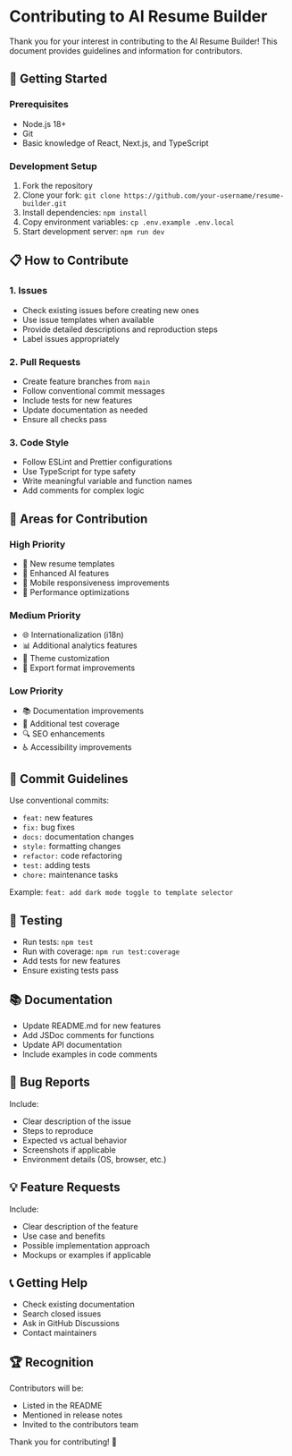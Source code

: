 # Contributing to AI Resume Builder

Thank you for your interest in contributing to the AI Resume Builder! This document provides guidelines and information for contributors.

## 🚀 Getting Started

### Prerequisites
- Node.js 18+
- Git
- Basic knowledge of React, Next.js, and TypeScript

### Development Setup
1. Fork the repository
2. Clone your fork: `git clone https://github.com/your-username/resume-builder.git`
3. Install dependencies: `npm install`
4. Copy environment variables: `cp .env.example .env.local`
5. Start development server: `npm run dev`

## 📋 How to Contribute

### 1. Issues
- Check existing issues before creating new ones
- Use issue templates when available
- Provide detailed descriptions and reproduction steps
- Label issues appropriately

### 2. Pull Requests
- Create feature branches from `main`
- Follow conventional commit messages
- Include tests for new features
- Update documentation as needed
- Ensure all checks pass

### 3. Code Style
- Follow ESLint and Prettier configurations
- Use TypeScript for type safety
- Write meaningful variable and function names
- Add comments for complex logic

## 🎯 Areas for Contribution

### High Priority
- 🎨 New resume templates
- 🤖 Enhanced AI features
- 📱 Mobile responsiveness improvements
- 🔧 Performance optimizations

### Medium Priority
- 🌐 Internationalization (i18n)
- 📊 Additional analytics features
- 🎨 Theme customization
- 📄 Export format improvements

### Low Priority
- 📚 Documentation improvements
- 🧪 Additional test coverage
- 🔍 SEO enhancements
- ♿ Accessibility improvements

## 📝 Commit Guidelines

Use conventional commits:
- `feat:` new features
- `fix:` bug fixes
- `docs:` documentation changes
- `style:` formatting changes
- `refactor:` code refactoring
- `test:` adding tests
- `chore:` maintenance tasks

Example: `feat: add dark mode toggle to template selector`

## 🧪 Testing

- Run tests: `npm test`
- Run with coverage: `npm run test:coverage`
- Add tests for new features
- Ensure existing tests pass

## 📚 Documentation

- Update README.md for new features
- Add JSDoc comments for functions
- Update API documentation
- Include examples in code comments

## 🐛 Bug Reports

Include:
- Clear description of the issue
- Steps to reproduce
- Expected vs actual behavior
- Screenshots if applicable
- Environment details (OS, browser, etc.)

## 💡 Feature Requests

Include:
- Clear description of the feature
- Use case and benefits
- Possible implementation approach
- Mockups or examples if applicable

## 📞 Getting Help

- Check existing documentation
- Search closed issues
- Ask in GitHub Discussions
- Contact maintainers

## 🏆 Recognition

Contributors will be:
- Listed in the README
- Mentioned in release notes
- Invited to the contributors team

Thank you for contributing! 🎉
